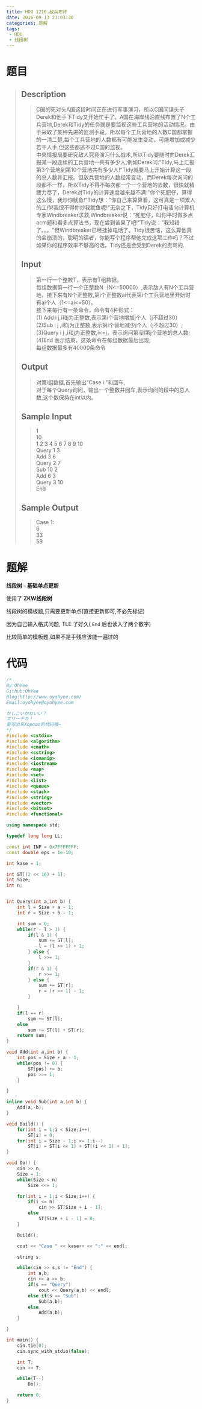 ```yaml
---
title: HDU 1216.敌兵布阵
date: 2016-09-13 21:03:30
categories: 题解
tags: 
 - HDU
 - 线段树
---
```

# 题目
> ## Description  
>> C国的死对头A国这段时间正在进行军事演习，所以C国间谍头子Derek和他手下Tidy又开始忙乎了。A国在海岸线沿直线布置了N个工兵营地,Derek和Tidy的任务就是要监视这些工兵营地的活动情况。由于采取了某种先进的监测手段，所以每个工兵营地的人数C国都掌握的一清二楚,每个工兵营地的人数都有可能发生变动，可能增加或减少若干人手,但这些都逃不过C国的监视。  
>> 中央情报局要研究敌人究竟演习什么战术,所以Tidy要随时向Derek汇报某一段连续的工兵营地一共有多少人,例如Derek问:“Tidy,马上汇报第3个营地到第10个营地共有多少人!”Tidy就要马上开始计算这一段的总人数并汇报。但敌兵营地的人数经常变动，而Derek每次询问的段都不一样，所以Tidy不得不每次都一个一个营地的去数，很快就精疲力尽了，Derek对Tidy的计算速度越来越不满:"你个死肥仔，算得这么慢，我炒你鱿鱼!”Tidy想：“你自己来算算看，这可真是一项累人的工作!我恨不得你炒我鱿鱼呢!”无奈之下，Tidy只好打电话向计算机专家Windbreaker求救,Windbreaker说：“死肥仔，叫你平时做多点acm题和看多点算法书，现在尝到苦果了吧!”Tidy说："我知错了。。。"但Windbreaker已经挂掉电话了。Tidy很苦恼，这么算他真的会崩溃的，聪明的读者，你能写个程序帮他完成这项工作吗？不过如果你的程序效率不够高的话，Tidy还是会受到Derek的责骂的.  
>>    
>>   
>> <!--more-->  
> 
> ## Input  
>> 第一行一个整数T，表示有T组数据。  
>> 每组数据第一行一个正整数N（N<=50000）,表示敌人有N个工兵营地，接下来有N个正整数,第i个正整数ai代表第i个工兵营地里开始时有ai个人（1<=ai<=50）。  
>> 接下来每行有一条命令，命令有4种形式：  
>> (1) Add i j,i和j为正整数,表示第i个营地增加j个人（j不超过30）  
>> (2)Sub i j ,i和j为正整数,表示第i个营地减少j个人（j不超过30）;  
>> (3)Query i j ,i和j为正整数,i<=j，表示询问第i到第j个营地的总人数;  
>> (4)End 表示结束，这条命令在每组数据最后出现;  
>> 每组数据最多有40000条命令  
>>    
>>   
> 
> ## Output  
>> 对第i组数据,首先输出“Case i:”和回车,  
>> 对于每个Query询问，输出一个整数并回车,表示询问的段中的总人数,这个数保持在int以内。  
>>    
>>   
> 
> ## Sample Input  
>> 1  
>> 10  
>> 1 2 3 4 5 6 7 8 9 10  
>> Query 1 3  
>> Add 3 6  
>> Query 2 7  
>> Sub 10 2  
>> Add 6 3  
>> Query 3 10  
>> End   
>>    
>>   
> 
> ## Sample Output  
>> Case 1:  
>> 6  
>> 33  
>> 59  


# 题解
**线段树 - 基础单点更新**  

使用了 **ZKW线段树**  

线段树的模板题,只需要更新单点(直接更新即可,不必先标记)  

因为自己输入格式问题, TLE 了好久( `End` 后也读入了两个数字)  

比较简单的模板题,如果不是手残应该能一遍过的

# 代码
```cpp 敌兵布阵 https://github.com/OhYee/ACM.github.io/blob/master/HDU/1216.%B5%D0%B1%F8%B2%BC%D5%F3.cpp 代码备份
/*
By:OhYee
Github:OhYee
Blog:http://www.oyohyee.com/
Email:oyohyee@oyohyee.com

かしこいかわいい？
エリーチカ！
要写出来Хорошо的代码哦~
*/
#include <cstdio>
#include <algorithm>
#include <cmath>
#include <cstring>
#include <iomanip>
#include <iostream>
#include <map>
#include <set>
#include <list>
#include <queue>
#include <stack>
#include <string>
#include <vector>
#include <bitset>
#include <functional>

using namespace std;

typedef long long LL;

const int INF = 0x7FFFFFFF;
const double eps = 1e-10;

int kase = 1;

int ST[(2 << 16) + 1];
int Size;
int n;


int Query(int a,int b) {
	int l = Size + a - 1;
	int r = Size + b - 1;

	int sum = 0;
	while(r - l > 1) {
		if(l & 1) {
			sum += ST[l];
			l = (l >> 1) + 1;
		} else {
			l >>= 1;
		}
		if(r & 1) {
			r >>= 1;
		} else {
			sum += ST[r];
			r = (r >> 1) - 1;
		}

	}
	if(l == r)
		sum += ST[l];
	else
		sum += ST[l] + ST[r];
	return sum;
}

void Add(int a,int b) {
	int pos = Size + a - 1;
	while(pos != 0) {
		ST[pos] += b;
		pos >>= 1;
	}

}

inline void Sub(int a,int b) {
	Add(a,-b);
}

void Build() {
	for(int i = 1;i < Size;i++)
		ST[i] = 0;
	for(int i = Size - 1;i >= 1;i--)
		ST[i] = ST[i << 1] + ST[(i << 1) + 1];
}

void Do() {
	cin >> n;
	Size = 1;
	while(Size < n)
		Size <<= 1;

	for(int i = 1;i < Size;i++) {
		if(i <= n)
			cin >> ST[Size + i - 1];
		else
			ST[Size + i - 1] = 0;
	}

	Build();

	cout << "Case " << kase++ << ":" << endl;

	string s;

	while(cin >> s,s != "End") {
		int a,b;
		cin >> a >> b;
		if(s == "Query")
			cout << Query(a,b) << endl;
		else if(s == "Sub")
			Sub(a,b);
		else
			Add(a,b);
	}

}

int main() {
	cin.tie(0);
	cin.sync_with_stdio(false);

	int T;
	cin >> T;

	while(T--)
		Do();

	return 0;
}
```